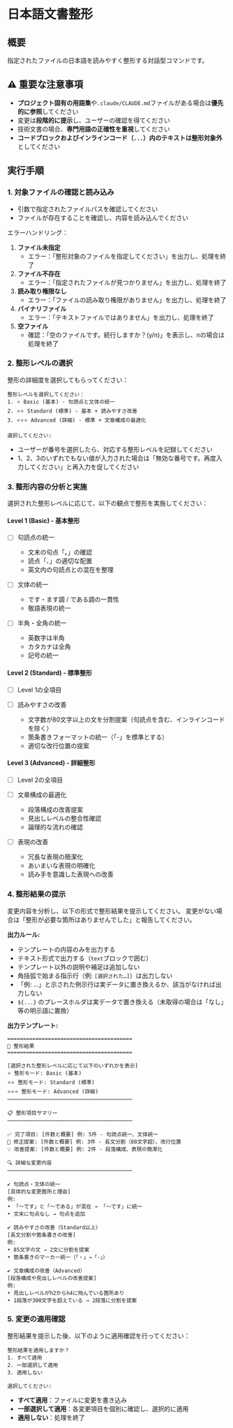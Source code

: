 # 日本語文書整形

## 概要

指定されたファイルの日本語を読みやすく整形する対話型コマンドです。

## ⚠️ 重要な注意事項

- **プロジェクト固有の用語集**や`.claude/CLAUDE.md`ファイルがある場合は**優先的に参照**してください
- 変更は**段階的に提示**し、ユーザーの確認を得てください
- 技術文書の場合、**専門用語の正確性を重視**してください
- **コードブロックおよびインラインコード（`...`）内のテキストは整形対象外**としてください

## 実行手順

### 1. 対象ファイルの確認と読み込み

- 引数で指定されたファイルパスを確認してください
- ファイルが存在することを確認し、内容を読み込んでください

エラーハンドリング：

1. **ファイル未指定**
   - エラー：「整形対象のファイルを指定してください」を出力し、処理を終了
2. **ファイル不存在**
   - エラー：「指定されたファイルが見つかりません」を出力し、処理を終了
3. **読み取り権限なし**
   - エラー：「ファイルの読み取り権限がありません」を出力し、処理を終了
4. **バイナリファイル**
   - エラー：「テキストファイルではありません」を出力し、処理を終了
5. **空ファイル**
   - 確認：「空のファイルです。続行しますか？(y/n)」を表示し、nの場合は処理を終了

### 2. 整形レベルの選択

整形の詳細度を選択してもらってください：

```text
整形レベルを選択してください：
1. ⭐ Basic (基本) - 句読点と文体の統一
2. ⭐⭐ Standard (標準) - 基本 + 読みやすさ改善
3. ⭐⭐⭐ Advanced (詳細) - 標準 + 文章構成の最適化

選択してください:
```

- ユーザーが番号を選択したら、対応する整形レベルを記録してください
- 1、2、3のいずれでもない値が入力された場合は「無効な番号です。再度入力してください」と再入力を促してください

### 3. 整形内容の分析と実施

選択された整形レベルに応じて、以下の観点で整形を実施してください：

#### Level 1 (Basic) - 基本整形

- [ ] 句読点の統一
  - 文末の句点「。」の確認
  - 読点「、」の適切な配置
  - 英文内の句読点との混在を整理

- [ ] 文体の統一
  - です・ます調 / である調の一貫性
  - 敬語表現の統一

- [ ] 半角・全角の統一
  - 英数字は半角
  - カタカナは全角
  - 記号の統一

#### Level 2 (Standard) - 標準整形

- [ ] Level 1の全項目

- [ ] 読みやすさの改善
  - 文字数が80文字以上の文を分割提案（句読点を含む、インラインコードを除く）
  - 箇条書きフォーマットの統一（「-」を標準とする）
  - 適切な改行位置の提案

#### Level 3 (Advanced) - 詳細整形

- [ ] Level 2の全項目

- [ ] 文章構成の最適化
  - 段落構成の改善提案
  - 見出しレベルの整合性確認
  - 論理的な流れの確認

- [ ] 表現の改善
  - 冗長な表現の簡潔化
  - あいまいな表現の明確化
  - 読み手を意識した表現への改善

### 4. 整形結果の提示

変更内容を分析し、以下の形式で整形結果を提示してください。
変更がない場合は「整形が必要な箇所はありませんでした」と報告してください。

**出力ルール:**

- テンプレートの内容のみを出力する
- テキスト形式で出力する（```text```ブロックで囲む）
- テンプレート以外の説明や補足は追加しない
- 角括弧で始まる指示行（例: `[選択された…]`）は出力しない
- 「例: …」と示された例示行は実データに置き換えるか、該当がなければ出力しない
- `${...}` のプレースホルダは実データで置き換える（未取得の場合は「なし」等の明示語に置換）

**出力テンプレート:**

```text
========================================
📝 整形結果
========================================

[選択された整形レベルに応じて以下のいずれかを表示]
⭐ 整形モード: Basic (基本)
⭐⭐ 整形モード: Standard (標準)
⭐⭐⭐ 整形モード: Advanced (詳細)
────────────────────────────────────────

📋 整形項目サマリー
────────────────────────────────────────

✅ 完了項目: [件数と概要] 例: 5件 - 句読点統一、文体統一
🔧 修正提案: [件数と概要] 例: 3件 - 長文分割（80文字超）、改行位置
💡 改善提案: [件数と概要] 例: 2件 - 段落構成、表現の簡潔化

🔍 詳細な変更内容
────────────────────────────────────────

✔️ 句読点・文体の統一
[具体的な変更箇所と理由]
例: 
• 「〜です」と「〜である」が混在 → 「〜です」に統一
• 文末に句点なし → 句点を追加

✔️ 読みやすさの改善（Standard以上）
[長文分割や箇条書きの改善]
例:
• 85文字の文 → 2文に分割を提案
• 箇条書きのマーカー統一（「・」→「-」）

✔️ 文章構成の改善（Advanced）
[段落構成や見出しレベルの改善提案]
例:
• 見出しレベルがh2からh4に飛んでいる箇所あり
• 1段落が300文字を超えている → 2段落に分割を提案
```

### 5. 変更の適用確認

整形結果を提示した後、以下のように適用確認を行ってください：

```text
整形結果を適用しますか？
1. すべて適用
2. 一部選択して適用
3. 適用しない

選択してください:
```

- **すべて適用**：ファイルに変更を書き込み
- **一部選択して適用**：各変更項目を個別に確認し、選択的に適用
- **適用しない**：処理を終了
